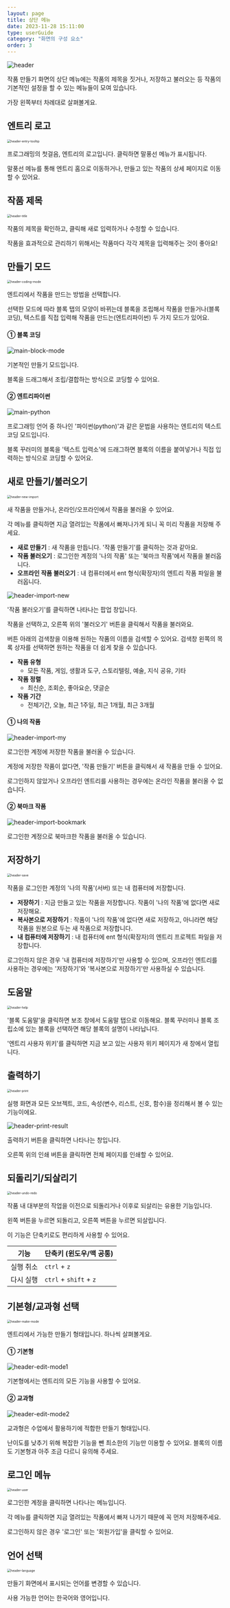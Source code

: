```yaml
---
layout: page
title: 상단 메뉴
date: 2023-11-28 15:11:00
type: userGuide
category: "화면의 구성 요소"
order: 3
---
```




![header](images/window/header.png)



작품 만들기 화면의 상단 메뉴에는 작품의 제목을 짓거나, 저장하고 불러오는 등 작품의 기본적인 설정을 할 수 있는 메뉴들이 모여 있습니다.

가장 왼쪽부터 차례대로 살펴볼게요.



## 엔트리 로고

<img src="images/window/header-entry-tooltip.png" alt="header-entry-tooltip" style="zoom:50%;" />



프로그래밍의 첫걸음, 엔트리의 로고입니다. 클릭하면 말풍선 메뉴가 표시됩니다. 

말풍선 메뉴를 통해 엔트리 홈으로 이동하거나, 만들고 있는 작품의 상세 페이지로 이동할 수 있어요.



## 작품 제목

<img src="images/window/header-title.png" alt="header-title" style="zoom:50%;" />



작품의 제목을 확인하고, 클릭해 새로 입력하거나 수정할 수 있습니다.

작품을 효과적으로 관리하기 위해서는 작품마다 각각 제목을 입력해주는 것이 좋아요!



## 만들기 모드

<img src="images/window/header-coding-mode.png" alt="header-coding-mode" style="zoom:50%;" />



엔트리에서 작품을 만드는 방법을 선택합니다. 

선택한 모드에 따라 블록 탭의 모양이 바뀌는데 블록을 조립해서 작품을 만들거나(블록 코딩), 텍스트를 직접 입력해 작품을 만드는(엔트리파이썬) 두 가지 모드가 있어요.



#### ① 블록 코딩

![main-block-mode](images/window/main-block-mode.png)



기본적인 만들기 모드입니다.

블록을 드래그해서 조립/결합하는 방식으로 코딩할 수 있어요.



#### ② 엔트리파이썬

![main-python](images/window/main-python.png)



프로그래밍 언어 중 하나인 '파이썬(python)'과 같은 문법을 사용하는 엔트리의 텍스트 코딩 모드입니다.

블록 꾸러미의 블록을 '텍스트 입력소'에 드래그하면 블록의 이름을 붙여넣거나 직접 입력하는 방식으로 코딩할 수 있어요.



## 새로 만들기/불러오기

<img src="images/window/header-new-import.png" alt="header-new-import" style="zoom:50%;" />



새 작품을 만들거나, 온라인/오프라인에서 작품을 불러올 수 있어요.

각 메뉴를 클릭하면 지금 열려있는 작품에서 빠져나가게 되니 꼭 미리 작품을 저장해 주세요.

+ **새로 만들기** : 새 작품을 만듭니다. '작품 만들기'를 클릭하는 것과 같아요.
+ **작품 불러오기** : 로그인한 계정의 '나의 작품' 또는 '북마크 작품'에서 작품을 불러옵니다.
+ **오프라인 작품 불러오기** : 내 컴퓨터에서 ent 형식(확장자)의 엔트리 작품 파일을 불러옵니다.



![header-import-new](images/window/header-import-new.png)



'작품 불러오기'를 클릭하면 나타나는 팝업 창입니다.

작품을 선택하고, 오른쪽 위의 '불러오기' 버튼을 클릭해서 작품을 불러와요.

버튼 아래의 검색창을 이용해 원하는 작품의 이름을 검색할 수 있어요. 검색창 왼쪽의 목록 상자를 선택하면 원하는 작품을 더 쉽게 찾을 수 있습니다.

+ **작품 유형**
  + 모든 작품, 게임, 생활과 도구, 스토리텔링, 예술, 지식 공유, 기타
+ **작품 정렬**
  + 최신순, 조회순, 좋아요순, 댓글순
+ **작품 기간**
  + 전체기간, 오늘, 최근 1주일, 최근 1개월, 최근 3개월



#### ① 나의 작품

![header-import-my](images/window/header-import-my.png)



로그인한 계정에 저장한 작품을 불러올 수 있습니다.

계정에 저장한 작품이 없다면, '작품 만들기' 버튼을 클릭해서 새 작품을 만들 수 있어요.

로그인하지 않았거나 오프라인 엔트리를 사용하는 경우에는 온라인 작품을 불러올 수 없습니다.



#### ② 북마크 작품

![header-import-bookmark](images/window/header-import-bookmark.png)



로그인한 계정으로 북마크한 작품을 불러올 수 있습니다.



## 저장하기

<img src="images/window/header-save.png" alt="header-save" style="zoom:50%;" />



작품을 로그인한 계정의 '나의 작품'(서버) 또는 내 컴퓨터에 저장합니다.

+ **저장하기** : 지금 만들고 있는 작품을 저장합니다. 작품이 '나의 작품'에 없다면 새로 저장해요.
+ **복사본으로 저장하기** : 작품이 '나의 작품'에 없다면 새로 저장하고, 아니라면 해당 작품을 원본으로 두는 새 작품으로 저장합니다.
+ **내 컴퓨터에 저장하기** : 내 컴퓨터에 ent 형식(확장자)의 엔트리 프로젝트 파일을 저장합니다.

로그인하지 않은 경우 '내 컴퓨터에 저장하기'만 사용할 수 있으며, 오프라인 엔트리를 사용하는 경우에는 '저장하기'와 '복사본으로 저장하기'만 사용하실 수 있습니다.



## 도움말

<img src="images/window/header-help.png" alt="header-help" style="zoom:50%;" />



'블록 도움말'을 클릭하면 보조 창에서 도움말 탭으로 이동해요. 블록 꾸러미나 블록 조립소에 있는 블록을 선택하면 해당 블록의 설명이 나타납니다.

'엔트리 사용자 위키'를 클릭하면 지금 보고 있는 사용자 위키 페이지가 새 창에서 열립니다.



## 출력하기

<img src="images/window/header-print.png" alt="header-print" style="zoom:50%;" />



실행 화면과 모든 오브젝트, 코드, 속성(변수, 리스트, 신호, 함수)을 정리해서 볼 수 있는 기능이에요.



![header-print-result](images/window/header-print-result.png)



출력하기 버튼을 클릭하면 나타나는 창입니다.

오른쪽 위의 인쇄 버튼을 클릭하면 전체 페이지를 인쇄할 수 있어요.



## 되돌리기/되살리기

<img src="images/window/header-undo-redo.png" alt="header-undo-redo" style="zoom:50%;" />



작품 내 대부분의 작업을 이전으로 되돌리거나 이후로 되살리는 유용한 기능입니다.

왼쪽 버튼을 누르면 되돌리고, 오른쪽 버튼을 누르면 되살립니다.

이 기능은 단축키로도 편리하게 사용할 수 있어요.

| 기능      | 단축키 (윈도우/맥 공통) |
| --------- | ----------------------- |
| 실행 취소 | `ctrl` + `z`            |
| 다시 실행 | `ctrl` + `shift` + `z`  |



## 기본형/교과형 선택

<img src="images/window/header-make-mode.png" alt="header-make-mode" style="zoom:50%;" />



엔트리에서 가능한 만들기 형태입니다. 하나씩 살펴볼게요.



#### ① 기본형

![header-edit-mode1](images/window/header-edit-mode1.png)



기본형에서는 엔트리의 모든 기능을 사용할 수 있어요.



#### ② 교과형

![header-edit-mode2](images/window/header-edit-mode2.png)



교과형은 수업에서 활용하기에 적합한 만들기 형태입니다.

난이도를 낮추기 위해 복잡한 기능을 뺀 최소한의 기능만 이용할 수 있어요. 블록의 이름도 기본형과 아주 조금 다르니 유의해 주세요.



## 로그인 메뉴

<img src="images/window/header-user.png" alt="header-user" style="zoom:50%;" />



로그인한 계정을 클릭하면 나타나는 메뉴입니다.

각 메뉴를 클릭하면 지금 열려있는 작품에서 빠져 나가기 때문에 꼭 먼저 저장해주세요.

로그인하지 않은 경우 '로그인' 또는 '회원가입'을 클릭할 수 있어요.



## 언어 선택

<img src="images/window/header-language.png" alt="header-language" style="zoom:50%;" />



만들기 화면에서 표시되는 언어를 변경할 수 있습니다.

사용 가능한 언어는 한국어와 영어입니다. 